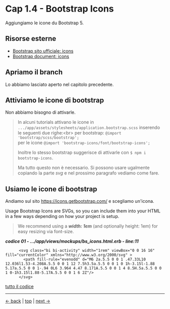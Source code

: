 # <a name="top"></a> Cap 1.4 - Bootstrap Icons

Aggiungiamo le icone du Bootstrap 5.



## Risorse esterne

- [Bootstrap sito ufficiale: icons](https://icons.getbootstrap.com/)
- [Bootstrap document: icons](https://getbootstrap.com/docs/5.1/extend/icons/)



## Apriamo il branch

Lo abbiamo lasciato aperto nel capitolo precedente.



## Attiviamo le icone di bootstrap

Non abbiamo bisogno di attivarle.

> In alcuni tutorials attivano le icone in `.../app/assets/stylesheets/application.bootstrap.scss` inserendo le seguenti due righe:<br\>
> per bootstrap: `@import 'bootstrap/scss/bootstrap';` <br/>
> per le icone `@import 'bootstrap-icons/font/bootstrap-icons';`
>
> Inoltre lo stesso bootstrap suggerisce di attivarle con `$ npm i bootstrap-icons`.
>
> Ma tutto questo non è necessario. Si possono usare ugalmente copiando la parte *svg* e nel prossimo paragrafo vediamo come fare.



## Usiamo le icone di bootstrap

Andiamo sul sito https://icons.getbootstrap.com/ e scegliamo un'icona.

Usage
Bootstrap Icons are SVGs, so you can include them into your HTML in a few ways depending on how your project is setup. 

> We recommend using a ***width: 1em*** (and optionally height: 1em) for easy resizing via font-size.


***codice 01 - .../app/views/mockups/bs_icons.html.erb - line:11***

```html+erb
      <svg class="bi bi-activity" width="1rem" viewBox="0 0 16 16" fill="currentColor" xmlns="http://www.w3.org/2000/svg" >
        <path fill-rule="evenodd" d="M6 2a.5.5 0 0 1 .47.33L10 12.036l1.53-4.208A.5.5 0 0 1 12 7.5h3.5a.5.5 0 0 1 0 1h-3.15l-1.88 5.17a.5.5 0 0 1-.94 0L6 3.964 4.47 8.171A.5.5 0 0 1 4 8.5H.5a.5.5 0 0 1 0-1h3.15l1.88-5.17A.5.5 0 0 1 6 2Z"/>
      </svg>
```

[tutto il codice](https://github.com/flaviobordonidev/leanpubabrandnewcms/blob/master/02-bootstrap/01-install/03_00-bootstrap_javascript-it.md)



---

[<- back](https://github.com/flaviobordonidev/leanpubabrandnewcms/blob/master/02-bootstrap/01-install/03_00-bootstrap_javascript-it.md)
 | [top](#top) |
[next ->](https://github.com/flaviobordonidev/leanpubabrandnewcms/blob/master/02-bootstrap/01-bootstrap/05_00-inline_source_maps.md)
